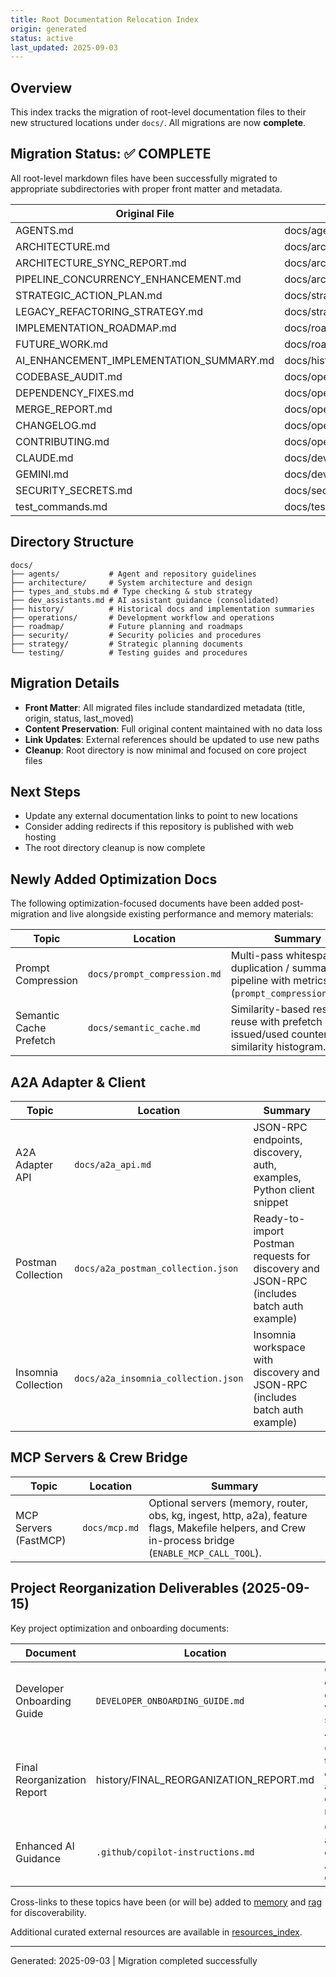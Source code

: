 ```yaml
---
title: Root Documentation Relocation Index
origin: generated
status: active
last_updated: 2025-09-03
---
```


## Overview

This index tracks the migration of root-level documentation files to their new structured locations under `docs/`. All migrations are now **complete**.

## Migration Status: ✅ COMPLETE

All root-level markdown files have been successfully migrated to appropriate subdirectories with proper front matter and metadata.

| Original File | New Location | Category | Status |
|---------------|--------------|----------|--------|
| AGENTS.md | docs/agents/README.md | agents | migrated |
| ARCHITECTURE.md | docs/architecture/architecture.md | architecture | migrated |
| ARCHITECTURE_SYNC_REPORT.md | docs/architecture/sync_report_2025-09-02.md | architecture | migrated |
| PIPELINE_CONCURRENCY_ENHANCEMENT.md | docs/architecture/pipeline_concurrency_enhancement.md | architecture | migrated |
| STRATEGIC_ACTION_PLAN.md | docs/strategy/strategic_action_plan.md | strategy | migrated |
| LEGACY_REFACTORING_STRATEGY.md | docs/strategy/legacy_refactoring_strategy.md | strategy | migrated |
| IMPLEMENTATION_ROADMAP.md | docs/roadmap/implementation_roadmap.md | roadmap | migrated |
| FUTURE_WORK.md | docs/roadmap/future_work.md | roadmap | migrated |
| AI_ENHANCEMENT_IMPLEMENTATION_SUMMARY.md | docs/history/ai_enhancement_implementation_summary.md | history | migrated |
| CODEBASE_AUDIT.md | docs/operations/CODEBASE_AUDIT.md | operations | migrated |
| DEPENDENCY_FIXES.md | docs/operations/DEPENDENCY_FIXES.md | operations | migrated |
| MERGE_REPORT.md | docs/operations/MERGE_REPORT.md | operations | migrated |
| CHANGELOG.md | docs/operations/CHANGELOG.md | operations | migrated |
| CONTRIBUTING.md | docs/operations/CONTRIBUTING.md | operations | migrated |
| CLAUDE.md | docs/dev_assistants.md | dev-tools | migrated |
| GEMINI.md | docs/dev_assistants.md | dev-tools | migrated |
| SECURITY_SECRETS.md | docs/security/SECURITY_SECRETS.md | security | migrated |
| test_commands.md | docs/testing/DISCORD_TEST_COMMANDS.md | testing | migrated |

## Directory Structure

```text
docs/
├── agents/           # Agent and repository guidelines
├── architecture/     # System architecture and design
├── types_and_stubs.md # Type checking & stub strategy
├── dev_assistants.md # AI assistant guidance (consolidated)
├── history/          # Historical docs and implementation summaries
├── operations/       # Development workflow and operations
├── roadmap/          # Future planning and roadmaps
├── security/         # Security policies and procedures
├── strategy/         # Strategic planning documents
└── testing/          # Testing guides and procedures
```

## Migration Details

- **Front Matter**: All migrated files include standardized metadata (title, origin, status, last_moved)
- **Content Preservation**: Full original content maintained with no data loss
- **Link Updates**: External references should be updated to use new paths
- **Cleanup**: Root directory is now minimal and focused on core project files

## Next Steps

- Update any external documentation links to point to new locations
- Consider adding redirects if this repository is published with web hosting
- The root directory cleanup is now complete

## Newly Added Optimization Docs

The following optimization-focused documents have been added post-migration and live alongside existing performance and memory materials:

| Topic | Location | Summary |
|-------|----------|---------|
| Prompt Compression | `docs/prompt_compression.md` | Multi-pass whitespace / duplication / summarisation pipeline with metrics (`prompt_compression_ratio`). |
| Semantic Cache Prefetch | `docs/semantic_cache.md` | Similarity-based response reuse with prefetch issued/used counters and similarity histogram. |

## A2A Adapter & Client

| Topic | Location | Summary |
|-------|----------|---------|
| A2A Adapter API | `docs/a2a_api.md` | JSON-RPC endpoints, discovery, auth, examples, Python client snippet |
| Postman Collection | `docs/a2a_postman_collection.json` | Ready-to-import Postman requests for discovery and JSON-RPC (includes batch auth example) |
| Insomnia Collection | `docs/a2a_insomnia_collection.json` | Insomnia workspace with discovery and JSON-RPC (includes batch auth example) |

## MCP Servers & Crew Bridge

| Topic | Location | Summary |
|-------|----------|---------|
| MCP Servers (FastMCP) | `docs/mcp.md` | Optional servers (memory, router, obs, kg, ingest, http, a2a), feature flags, Makefile helpers, and Crew in-process bridge (`ENABLE_MCP_CALL_TOOL`). |

## Project Reorganization Deliverables (2025-09-15)

Key project optimization and onboarding documents:

| Document | Location | Purpose |
|----------|----------|---------|
| Developer Onboarding Guide | `DEVELOPER_ONBOARDING_GUIDE.md` | Quick-start guide for new developers with organized structure and AI guidance |
| Final Reorganization Report | history/FINAL_REORGANIZATION_REPORT.md | Complete transformation documentation and validation of requirements |
| Enhanced AI Guidance | `.github/copilot-instructions.md` | Comprehensive architectural coverage for AI-assisted development |

Cross-links to these topics have been (or will be) added to [memory](memory.md) and [rag](rag.md) for discoverability.

Additional curated external resources are available in [resources_index](resources_index.md).

---
Generated: 2025-09-03 | Migration completed successfully
